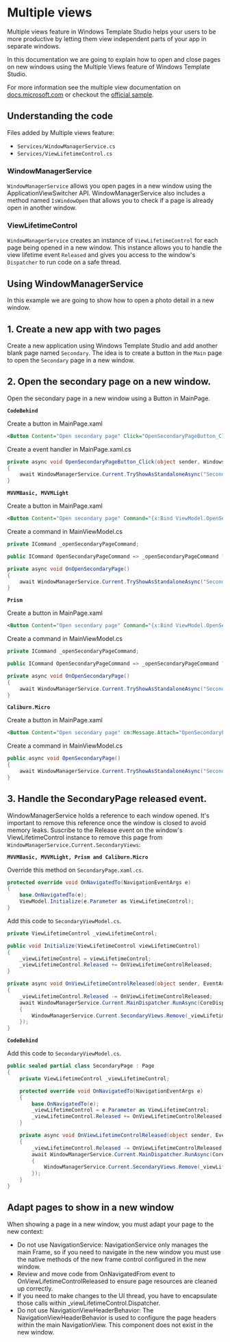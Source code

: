 # Multiple views

Multiple views feature in Windows Template Studio helps your users to be more productive by letting them view independent parts of your app in separate windows.

In this documentation we are going to explain how to open and close pages on new windows using the Multiple Views feature of Windows Template Studio.

For more information see the multiple view documentation on [docs.microsoft.com](https://docs.microsoft.com/windows/uwp/design/layout/show-multiple-views) or checkout the [official sample](https://github.com/Microsoft/Windows-universal-samples/tree/master/Samples/MultipleViews).

## Understanding the code

Files added by Multiple views feature:

- `Services/WindowManagerService.cs`
- `Services/ViewLifetimeControl.cs`

### WindowManagerService

`WindowManagerService` allows you open pages in a new window using the ApplicationViewSwitcher API. WindowManagerService also includes a method named `IsWindowOpen` that allows you to check if a page is already open in another window.

### ViewLifetimeControl

`WindowManagerService` creates an instance of `ViewLifetimeControl` for each page being opened in a new window. This instance allows you to handle the view lifetime event `Released` and gives you access to the window's `Dispatcher` to run code on a safe thread.

## Using WindowManagerService

In this example we are going to show how to open a photo detail in a new window.

## 1. Create a new app with two pages

Create a new application using Windows Template Studio and add another blank page named `Secondary`. The idea is to create a button in the `Main` page to open the `Secondary` page in a new window.

## 2. Open the secondary page on a new window.

Open the secondary page in a new window using a Button in MainPage.

**`CodeBehind`**

Create a button in MainPage.xaml

```xml
<Button Content="Open secondary page" Click="OpenSecondaryPageButton_Click" />
```

Create a event handler in MainPage.xaml.cs

```csharp
private async void OpenSecondaryPageButton_Click(object sender, Windows.UI.Xaml.RoutedEventArgs e)
{
    await WindowManagerService.Current.TryShowAsStandaloneAsync("Secondary_Title.Text".GetLocalized(), typeof(SecondaryPage));
}
```

**`MVVMBasic, MVVMLight`**

Create a button in MainPage.xaml

```xml
<Button Content="Open secondary page" Command="{x:Bind ViewModel.OpenSecondaryPageCommand}" />
```

Create a command in MainViewModel.cs

```csharp
private ICommand _openSecondaryPageCommand;

public ICommand OpenSecondaryPageCommand => _openSecondaryPageCommand ?? (_openSecondaryPageCommand = new RelayCommand(OnOpenSecondaryPage));

private async void OnOpenSecondaryPage()
{
    await WindowManagerService.Current.TryShowAsStandaloneAsync("Secondary_Title.Text".GetLocalized(), typeof(SecondaryPage));
}
```

**`Prism`**

Create a button in MainPage.xaml

```xml
<Button Content="Open secondary page" Command="{x:Bind ViewModel.OpenSecondaryPageCommand}" />
```

Create a command in MainViewModel.cs

```csharp
private ICommand _openSecondaryPageCommand;

public ICommand OpenSecondaryPageCommand => _openSecondaryPageCommand ?? (_openSecondaryPageCommand = new DelegateCommand(OnOpenSecondaryPage));

private async void OnOpenSecondaryPage()
{
    await WindowManagerService.Current.TryShowAsStandaloneAsync("Secondary_Title.Text".GetLocalized(), typeof(SecondaryPage));
}
```

**`Caliburn.Micro`**

Create a button in MainPage.xaml

```xml
<Button Content="Open secondary page" cm:Message.Attach="OpenSecondaryPage" />
```

Create a command in MainViewModel.cs

```csharp
public async void OpenSecondaryPage()
{
    await WindowManagerService.Current.TryShowAsStandaloneAsync("Secondary_Title.Text".GetLocalized(), typeof(SecondaryPage));
}
```

 ## 3. Handle the SecondaryPage released event.

 WindowManagerService holds a reference to each window opened. It's important to remove this reference once the window is closed to avoid memory leaks. Suscribe to the Release event on the window's ViewLifetimeControl instance to remove this page from `WindowManagerService.Current.SecondaryViews`:

**`MVVMBasic, MVVMLight, Prism and Caliburn.Micro`**

Override this method on `SecondaryPage.xaml.cs`.

```csharp
protected override void OnNavigatedTo(NavigationEventArgs e)
{
    base.OnNavigatedTo(e);
    ViewModel.Initialize(e.Parameter as ViewLifetimeControl);
}
```

Add this code to `SecondaryViewModel.cs`.

```csharp
private ViewLifetimeControl _viewLifetimeControl;

public void Initialize(ViewLifetimeControl viewLifetimeControl)
{
    _viewLifetimeControl = viewLifetimeControl;
    _viewLifetimeControl.Released += OnViewLifetimeControlReleased;
}

private async void OnViewLifetimeControlReleased(object sender, EventArgs e)
{
    _viewLifetimeControl.Released -= OnViewLifetimeControlReleased;
    await WindowManagerService.Current.MainDispatcher.RunAsync(CoreDispatcherPriority.Normal, () =>
    {
        WindowManagerService.Current.SecondaryViews.Remove(_viewLifetimeControl);
    });
}
```

**`CodeBehind`**

Add this code to `SecondaryViewModel.cs`.

```csharp
public sealed partial class SecondaryPage : Page
{
    private ViewLifetimeControl _viewLifetimeControl;

    protected override void OnNavigatedTo(NavigationEventArgs e)
    {
        base.OnNavigatedTo(e);
        _viewLifetimeControl = e.Parameter as ViewLifetimeControl;
        _viewLifetimeControl.Released += OnViewLifetimeControlReleased;
    }

    private async void OnViewLifetimeControlReleased(object sender, EventArgs e)
    {
        _viewLifetimeControl.Released -= OnViewLifetimeControlReleased;
        await WindowManagerService.Current.MainDispatcher.RunAsync(CoreDispatcherPriority.Normal, () =>
        {
            WindowManagerService.Current.SecondaryViews.Remove(_viewLifetimeControl);
        });
    }
}
```

## Adapt pages to show in a new window

When showing a page in a new window, you must adapt your page to the new context:

- Do not use NavigationService: NavigationService only manages the main Frame, so if you need to navigate in the new window you must use the native methods of the new frame control configured in the new window.
- Review and move code from OnNavigatedFrom event to OnViewLifetimeControlReleased to ensure page resources are cleaned up correctly.
- If you need to make changes to the UI thread, you have to encapsulate those calls within _viewLifetimeControl.Dispatcher.
- Do not use NavigationViewHeaderBehavior: The NavigationViewHeaderBehavior is used to configure the page headers within the main NavigationView. This component does not exist in the new window.
